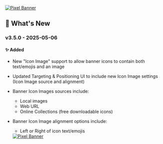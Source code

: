 <a href="https://www.youtube.com/watch?v=VWS1efySjZM">
  <img src="https://pixel-banner.online/img/pixel-banner-transparent-bg.png" alt="Pixel Banner" style="max-width: 400px;">
</a>

## 🎉 What's New
### v3.5.0 - 2025-05-06
#### ✨ Added
- New "Icon Image" support to allow banner icons to contain both text/emojis and an image
- Updated Targeting & Positioning UI to include new Icon Image settings (Icon Image source and alignment)
- Banner Icon Images sources include:
  - Local images
  - Web URL
  - Online Collections (free downloadable icons)
- Banner Icon Image alignment options include:
  - Left or Right of icon text/emojis

  <a href="https://www.youtube.com/watch?v=VWS1efySjZM">
    <img src="https://pixel-banner.online/img/pixel-banner-truck.jpg" alt="Pixel Banner" style="max-width: 400px;">
  </a>